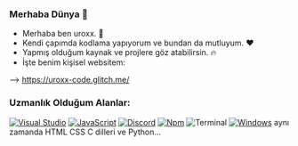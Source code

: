 ### Merhaba Dünya 👋

- Merhaba ben uroxx. 🐧
- Kendi çapımda kodlama yapıyorum ve bundan da mutluyum. ❤️
- Yapmış olduğum kaynak ve projlere göz atabilirsin. 🔥
- İşte benim kişisel websitem:

-->  https://uroxx-code.glitch.me/


### Uzmanlık Olduğum Alanlar:
[![Visual Studio](https://img.shields.io/badge/--6C33AF?logo=visual%20studio)](https://visualstudio.microsoft.com/) [![JavaScript](https://img.shields.io/badge/--F7DF1E?logo=javascript&logoColor=000)](https://www.javascript.com/) [![Discord](https://badgen.net/badge/icon/discord?icon=discord&label)](https://https://discord.com/) [![Npm](https://badgen.net/badge/icon/npm?icon=npm&label)](https://https://npmjs.com/) ![Terminal](https://badgen.net/badge/icon/terminal?icon=terminal&label) [![Windows](https://badgen.net/badge/icon/windows?icon=windows&label)](https://microsoft.com/windows/)  aynı zamanda HTML CSS C dilleri ve Python...
